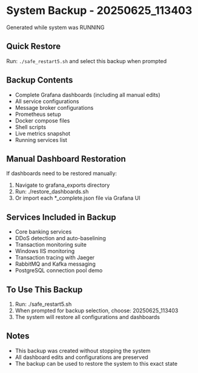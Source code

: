 # System Backup - 20250625_113403
Generated while system was RUNNING

## Quick Restore
Run: `./safe_restart5.sh` and select this backup when prompted

## Backup Contents
- Complete Grafana dashboards (including all manual edits)
- All service configurations
- Message broker configurations  
- Prometheus setup
- Docker compose files
- Shell scripts
- Live metrics snapshot
- Running services list

## Manual Dashboard Restoration
If dashboards need to be restored manually:
1. Navigate to grafana_exports directory
2. Run: ./restore_dashboards.sh
3. Or import each *_complete.json file via Grafana UI

## Services Included in Backup
- Core banking services
- DDoS detection and auto-baselining
- Transaction monitoring suite
- Windows IIS monitoring
- Transaction tracing with Jaeger
- RabbitMQ and Kafka messaging
- PostgreSQL connection pool demo

## To Use This Backup
1. Run: ./safe_restart5.sh
2. When prompted for backup selection, choose: 20250625_113403
3. The system will restore all configurations and dashboards

## Notes
- This backup was created without stopping the system
- All dashboard edits and configurations are preserved
- The backup can be used to restore the system to this exact state
